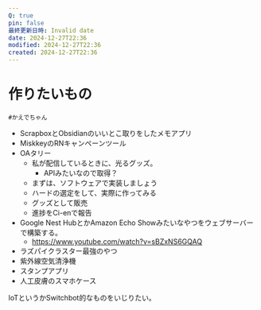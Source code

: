 ```yaml
---
Q: true
pin: false
最終更新日時: Invalid date
date: 2024-12-27T22:36
modified: 2024-12-27T22:36
created: 2024-12-27T22:36
---
```

# 作りたいもの

`#かえでちゃん`

- ScrapboxとObsidianのいいとこ取りをしたメモアプリ
- MiskkeyのRNキャンペーンツール
- OAタリー
    - 私が配信しているときに、光るグッズ。
        - APIみたいなので取得？
    - まずは、ソフトウェアで実装しましょう
    - ハードの選定をして、実際に作ってみる
    - グッズとして販売
    - 進捗をCi-enで報告
- Google Nest HubとかAmazon Echo Showみたいなやつをウェブサーバーで構築する。
    - https://www.youtube.com/watch?v=sBZxNS6GQAQ
- ラズパイクラスター最強のやつ
- 紫外線空気清浄機
- スタンプアプリ
- 人工皮膚のスマホケース

IoTというかSwitchbot的なものをいじりたい。